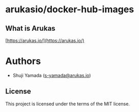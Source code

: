 # arukasio/docker-hub-images

## What is Arukas

[https://arukas.io/](https://arukas.io/)

# Authors

* Shuji Yamada (<s-yamada@arukas.io>)

## License

This project is licensed under the terms of the MIT license.
